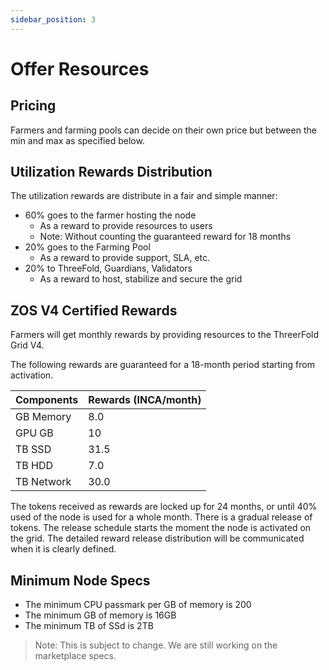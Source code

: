 ```yaml
---
sidebar_position: 3
---
```


# Offer Resources

## Pricing

Farmers and farming pools can decide on their own price but between the min and max as specified below.

## Utilization Rewards Distribution

The utilization rewards are distribute in a fair and simple manner:

- 60% goes to the farmer hosting the node
  - As a reward to provide resources to users
  - Note: Without counting the guaranteed reward for 18 months
- 20% goes to the Farming Pool
  - As a reward to provide support, SLA, etc.
- 20% to ThreeFold, Guardians, Validators
  - As a reward to host, stabilize and secure the grid

## ZOS V4 Certified Rewards

Farmers will get monthly rewards by providing resources to the ThreerFold Grid V4.

The following rewards are guaranteed for a 18-month period starting from activation.

| Components | Rewards (INCA/month) |
|---|---|
| GB Memory | 8.0 |
| GPU GB | 10 |
| TB SSD | 31.5 |
| TB HDD | 7.0 |
| TB Network | 30.0 | 

The tokens received as rewards are locked up for 24 months, or until 40% used of the node is used for a whole month. There is a gradual release of tokens. The release schedule starts the moment the node is activated on the grid. The detailed reward release distribution will be communicated when it is clearly defined.

## Minimum Node Specs

- The minimum CPU passmark per GB of memory is 200
- The minimum GB of memory is 16GB
- The minimum TB of SSd is 2TB

> Note: This is subject to change. We are still working on the marketplace specs.
